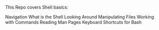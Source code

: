 This Repo covers Shell basics:

Navigation
What is the Shell
Looking Around
Manipulating Files
Working with Commands
Reading Man Pages
Keyboard Shortcuts for Bash
